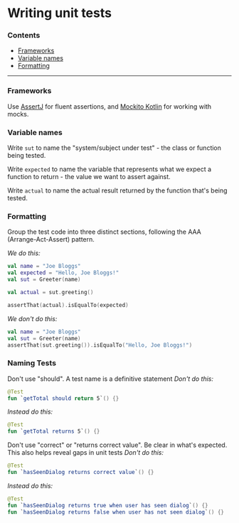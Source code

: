 # Writing unit tests

### Contents
- [Frameworks](#frameworks)
- [Variable names](#variable-names)
- [Formatting](#formatting)

----
### Frameworks

Use [AssertJ](https://assertj.github.io/doc/#assertj-overview) for fluent assertions, and [Mockito Kotlin](https://github.com/nhaarman/mockito-kotlin) for working with mocks.

### Variable names
Write `sut` to name the "system/subject under test" -  the class or function being tested.

Write `expected` to name the variable that represents what we expect a function to return - the value we want to assert against.

Write `actual` to name the actual result returned by  the function that's being tested.


### Formatting

Group the test code into three distinct sections, following the AAA (Arrange-Act-Assert) pattern.

_We do this:_
```kotlin
val name = "Joe Bloggs"
val expected = "Hello, Joe Bloggs!"
val sut = Greeter(name)

val actual = sut.greeting()

assertThat(actual).isEqualTo(expected)
```

_We don't do this:_
```kotlin
val name = "Joe Bloggs"
val sut = Greeter(name)
assertThat(sut.greeting()).isEqualTo("Hello, Joe Bloggs!")
```

### Naming Tests

Don't use "should". A test name is a definitive statement
_Don't do this:_
```kotlin
@Test
fun `getTotal should return 5`() {}
```

_Instead do this:_
```kotlin
@Test
fun `getTotal returns 5`() {}
```

Don't use "correct" or "returns correct value". Be clear in what's expected. This also helps reveal gaps in unit tests
_Don't do this:_
```kotlin
@Test
fun `hasSeenDialog returns correct value`() {}
```

_Instead do this:_
```kotlin
@Test
fun `hasSeenDialog returns true when user has seen dialog`() {}
fun `hasSeenDialog returns false when user has not seen dialog`() {}
```
